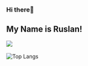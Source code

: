 ### Hi there👋
## My Name is Ruslan!

![](https://komarev.com/ghpvc/?username=ruslanguliyev-github-username&color=grey)
<br/>
<br/>
![Top Langs](https://github-readme-stats.vercel.app/api?username=ruslanguliyev&show_icons=true)




